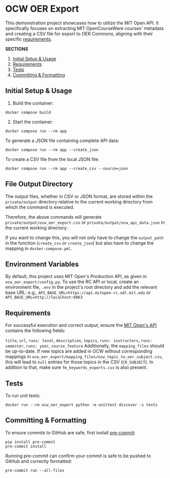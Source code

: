 # OCW OER Export

This demonstration project showcases how to utilize the MIT Open API. It specifically focuses on extracting MIT OpenCourseWare courses' metadata and creating a CSV file for export to OER Commons, aligning with their specific [requirements](https://help.oercommons.org/support/solutions/articles/42000046853-import-resources-with-the-bulk-import-template).

**SECTIONS**

1. [Initial Setup & Usage](#initial-setup)
1. [Requirements](#requirements)
1. [Tests](#tests)
1. [Committing & Formatting](#committing-&-formatting)


## Initial Setup & Usage

1. Build the container:

```
docker compose build
```

2. Start the container:

```
docker compose run --rm app
```

To generate a JSON file containing complete API data:

```
docker compose run --rm app --create_json
```

To create a CSV file from the local JSON file:

```
docker compose run --rm app --create_csv --source=json
```

## File Output Directory

The output files, whether in CSV or JSON format, are stored within the `private/output` directory relative to the current working directory from which the command is executed.

Therefore, the above commands will generate `private/output/ocw_oer_export.csv` or `private/output/ocw_api_data.json` in the current working directory.

If you want to change this, you will not only have to change the `output_path` in the function (`create_csv` or `create_json`) but also have to change the mapping in `docker-compose.yml`.

## Environment Variables

By default, this project uses MIT Open's Production API, as given in `ocw_oer_export/config.py`.
To use the RC API or local, create an environment file, `.env` in the project's root directory and add the relevant base URL:
e.g., `API_BASE_URL=https://api.mitopen-rc.odl.mit.edu` or `API_BASE_URL=http://localhost:8063`

## Requirements

For successful execution and correct output, ensure the [MIT Open's API](https://mit-open-rc.odl.mit.edu//api/v1/courses/?platform=ocw) contains the following fields:

`title`, `url`, `runs: level`, `description`, `topics`, `runs: instructors`, `runs: semester`, `runs: year`, `course_feature`
Additionally, the `mapping_files` should be up-to-date. If new topics are added in OCW without corresponding mappings in `ocw_oer_export/mapping_files/ocw_topic_to_oer_subject.csv`, this will lead to `null` entries for those topics in the CSV (`CR_SUBJECT`). In addition to that, make sure `fm_keywords_exports.csv` is also present.

## Tests

To run unit tests:

```
docker run --rm ocw_oer_export python -m unittest discover -s tests
```

## Committing & Formatting

To ensure commits to GitHub are safe, first install [pre-commit](https://pre-commit.com/):

```
pip install pre-commit
pre-commit install
```

Running pre-commit can confirm your commit is safe to be pushed to GitHub and correctly formatted:

```
pre-commit run --all-files
```
